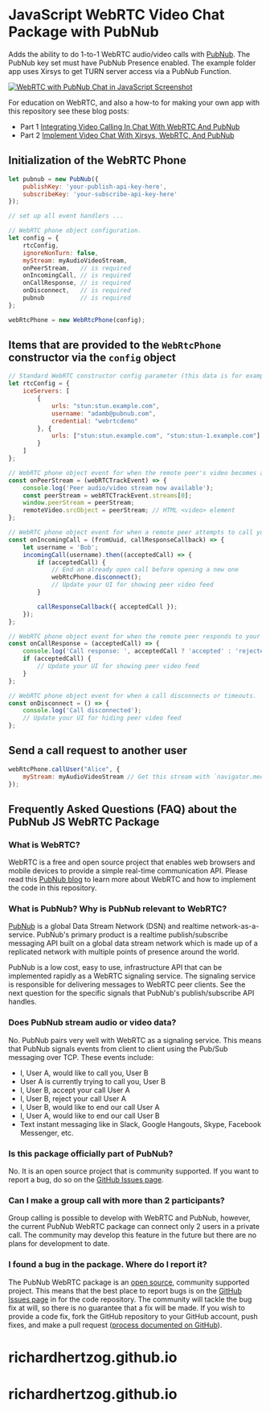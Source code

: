 # JavaScript WebRTC Video Chat Package with PubNub

Adds the ability to do 1-to-1 WebRTC audio/video calls with [PubNub](https://www.pubnub.com/?devrel_gh=pubnub-js-webrtc). The PubNub key set must have PubNub Presence enabled. The example folder app uses Xirsys to get TURN server access via a PubNub Function.

[![WebRTC with PubNub Chat in JavaScript Screenshot](https://i.imgur.com/X0YULf5.png)](https://adambavosa.com/pubnub-js-webrtc/example/)

For education on WebRTC, and also a how-to for making your own app with this repository see these blog posts:
- Part 1 [Integrating Video Calling In Chat With WebRTC And PubNub](https://www.pubnub.com/blog/integrating-video-calling-in-chat-with-webrtc-and-pubnub/?devrel_gh=pubnub-js-webrtc)
- Part 2 [Implement Video Chat With Xirsys, WebRTC, And PubNub](https://www.pubnub.com/blog/xirsys-webrtc-and-pubnub-video-chat/?devrel_gh=pubnub-js-webrtc)

## Initialization of the WebRTC Phone
```js
let pubnub = new PubNub({
    publishKey: 'your-publish-api-key-here',
    subscribeKey: 'your-subscribe-api-key-here'
});

// set up all event handlers ...

// WebRTC phone object configuration.
let config = {
    rtcConfig,
    ignoreNonTurn: false,
    myStream: myAudioVideoStream,
    onPeerStream,   // is required
    onIncomingCall, // is required
    onCallResponse, // is required
    onDisconnect,   // is required
    pubnub          // is required
};

webRtcPhone = new WebRtcPhone(config);
```

## Items that are provided to the `WebRtcPhone` constructor via the `config` object
```js
// Standard WebRTC constructor config parameter (this data is for example purposes and will not work)
let rtcConfig = {
    iceServers: [
        {
            urls: "stun:stun.example.com",
            username: "adamb@pubnub.com", 
            credential: "webrtcdemo"
        }, {
            urls: ["stun:stun.example.com", "stun:stun-1.example.com"]
        }
    ]
};

// WebRTC phone object event for when the remote peer's video becomes available.
const onPeerStream = (webRTCTrackEvent) => {
    console.log('Peer audio/video stream now available');
    const peerStream = webRTCTrackEvent.streams[0];
    window.peerStream = peerStream;
    remoteVideo.srcObject = peerStream; // HTML <video> element
};

// WebRTC phone object event for when a remote peer attempts to call you.
const onIncomingCall = (fromUuid, callResponseCallback) => {
    let username = 'Bob';
    incomingCall(username).then((acceptedCall) => {
        if (acceptedCall) {
            // End an already open call before opening a new one
            webRtcPhone.disconnect();
            // Update your UI for showing peer video feed
        }

        callResponseCallback({ acceptedCall });
    });
};

// WebRTC phone object event for when the remote peer responds to your call request.
const onCallResponse = (acceptedCall) => {
    console.log('Call response: ', acceptedCall ? 'accepted' : 'rejected');
    if (acceptedCall) {
        // Update your UI for showing peer video feed
    }
};

// WebRTC phone object event for when a call disconnects or timeouts.
const onDisconnect = () => {
    console.log('Call disconnected');
    // Update your UI for hiding peer video feed
};
```

## Send a call request to another user
```js
webRtcPhone.callUser("Alice", {
    myStream: myAudioVideoStream // Get this stream with `navigator.mediaDevices.getUserMedia()`
});
```

## Frequently Asked Questions (FAQ) about the PubNub JS WebRTC Package

### What is WebRTC?
WebRTC is a free and open source project that enables web browsers and mobile devices to provide a simple real-time communication API. Please read this [PubNub blog](https://www.pubnub.com/blog/integrating-video-calling-in-chat-with-webrtc-and-pubnub/?devrel_gh=pubnub-js-webrtc) to learn more about WebRTC and how to implement the code in this repository.

### What is PubNub? Why is PubNub relevant to WebRTC?
[PubNub](https://www.pubnub.com/?devrel_gh=pubnub-js-webrtc) is a global Data Stream Network (DSN) and realtime network-as-a-service. PubNub's primary product is a realtime publish/subscribe messaging API built on a global data stream network which is made up of a replicated network with multiple points of presence around the world.

PubNub is a low cost, easy to use, infrastructure API that can be implemented rapidly as a WebRTC signaling service. The signaling service is responsible for delivering messages to WebRTC peer clients. See the next question for the specific signals that PubNub's publish/subscribe API handles.

### Does PubNub stream audio or video data?
No. PubNub pairs very well with WebRTC as a signaling service. This means that PubNub signals events from client to client using the Pub/Sub messaging over TCP. These events include:
- I, User A, would like to call you, User B
- User A is currently trying to call you, User B
- I, User B, accept your call User A
- I, User B, reject your call User A
- I, User B, would like to end our call User A
- I, User A, would like to end our call User B
- Text instant messaging like in Slack, Google Hangouts, Skype, Facebook Messenger, etc.

### Is this package officially part of PubNub?
No. It is an open source project that is community supported. If you want to report a bug, do so on the [GitHub Issues page](https://github.com/ajb413/pubnub-js-webrtc/issues).

### Can I make a group call with more than 2 participants?
Group calling is possible to develop with WebRTC and PubNub, however, the current PubNub WebRTC package can connect only 2 users in a private call. The community may develop this feature in the future but there are no plans for development to date.

### I found a bug in the package. Where do I report it?
The PubNub WebRTC package is an [open source](https://github.com/ajb413/pubnub-js-webrtc/blob/master/LICENSE), community supported project. This means that the best place to report bugs is on the [GitHub Issues page](https://github.com/ajb413/pubnub-js-webrtc/issues) in for the code repository. The community will tackle the bug fix at will, so there is no guarantee that a fix will be made. If you wish to provide a code fix, fork the GitHub repository to your GitHub account, push fixes, and make a pull request ([process documented on GitHub](https://help.github.com/articles/creating-a-pull-request-from-a-fork/)).
# richardhertzog.github.io
# richardhertzog.github.io
